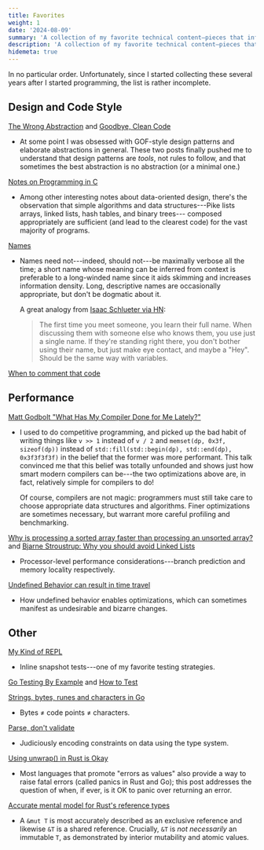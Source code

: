 ```yaml
---
title: Favorites
weight: 1
date: '2024-08-09'
summary: 'A collection of my favorite technical content—pieces that influence the way I think about programming.'
description: 'A collection of my favorite technical content—pieces that influence the way I think about programming.'
hidemeta: true
---
```


In no particular order. Unfortunately, since I started collecting these several years after I started programming,
the list is rather incomplete.

## Design and Code Style

[The Wrong Abstraction][wrong-abstraction] and [Goodbye, Clean Code][goodbye-clean-code]

- At some point I was obsessed with GOF-style design patterns and elaborate abstractions in general.
  These two posts finally pushed me to understand that design patterns are _tools_, not rules to
  follow, and that sometimes the best abstraction is no abstraction (or a minimal one.)

[Notes on Programming in C][pikestyle]

- Among other interesting notes about data-oriented design, there's the observation that simple
  algorithms and data structures---Pike lists arrays, linked lists, hash tables, and binary trees---
  composed appropriately are sufficient (and lead to the clearest code) for the vast majority of
  programs.

[Names][names]

- Names need not---indeed, should not---be maximally verbose all the time; a short name whose
  meaning can be inferred from context is preferable to a long-winded name since it aids skimming
  and increases information density. Long, descriptive names are occasionally appropriate, but don't
  be dogmatic about it.

  A great analogy from [Isaac Schlueter via HN][issacs-hn]:

  > The first time you meet someone, you learn their full name. When discussing them with someone
  > else who knows them, you use just a single name. If they're standing right there, you don't
  > bother using their name, but just make eye contact, and maybe a "Hey". Should be the same way
  > with variables.

[When to comment that code][ddevault-comments]

[wrong-abstraction]: https://sandimetz.com/blog/2016/1/20/the-wrong-abstraction
[goodbye-clean-code]: https://overreacted.io/goodbye-clean-code/
[pikestyle]: http://doc.cat-v.org/bell_labs/pikestyle
[names]: https://research.swtch.com/names
[ddevault-comments]: https://drewdevault.com/2023/03/09/2023-03-09-Comment-or-no-comment.html
[issacs-hn]: https://news.ycombinator.com/item?id=840331

## Performance

[Matt Godbolt "What Has My Compiler Done for Me Lately?"][cppcon-godbolt]

- I used to do competitive programming, and picked up the bad habit of writing things like
  `v >> 1` instead of `v / 2` and `memset(dp, 0x3f, sizeof(dp))` instead of
  `std::fill(std::begin(dp), std::end(dp), 0x3f3f3f3f)` in the belief that the former was more performant.
  This talk convinced me that this belief was totally unfounded and shows just how smart modern compilers
  can be---the two optimizations above are, in fact, relatively simple for compilers to do!

  Of course, compilers are not magic: programmers must still take care to choose appropriate data
  structures and algorithms. Finer optimizations are sometimes necessary, but warrant more careful
  profiling and benchmarking.

[Why is processing a sorted array faster than processing an unsorted array?][so-branch-predictor] and
[Bjarne Stroustrup: Why you should avoid Linked Lists][stroustrup-linked-lists]

- Processor-level performance considerations---branch prediction and memory locality respectively.

[Undefined Behavior can result in time travel][ub-time-travel]

- How undefined behavior enables optimizations, which can sometimes manifest as undesirable and
  bizarre changes.

[cppcon-godbolt]: https://www.youtube.com/watch?v=bSkpMdDe4g4
[so-branch-predictor]: https://stackoverflow.com/questions/11227809/why-is-processing-a-sorted-array-faster-than-processing-an-unsorted-array
[stroustrup-linked-lists]: https://www.youtube.com/watch?v=YQs6IC-vgmo
[ub-time-travel]: https://devblogs.microsoft.com/oldnewthing/20140627-00/?p=633

## Other

[My Kind of REPL][inline-snapshot-tests]

- Inline snapshot tests---one of my favorite testing strategies.

[Go Testing By Example][go-tests] and [How to Test][how-to-test]

[Strings, bytes, runes and characters in Go][go-strings]

- Bytes ≠ code points ≠ characters.

[Parse, don't validate][parse-dont-validate]

- Judiciously encoding constraints on data using the type system.

[Using unwrap() in Rust is Okay][unwrap]

- Most languages that promote "errors as values" also provide a way to raise fatal errors (called
  panics in Rust and Go); this post addresses the question of when, if ever, is it OK to panic over
  returning an error.

[Accurate mental model for Rust's reference types][rust-references]

- A `&mut T` is most accurately described as an exclusive reference and likewise `&T` is a shared
  reference. Crucially, `&T` is _not necessarily_ an immutable `T`, as demonstrated by interior
  mutability and atomic values.

[inline-snapshot-tests]: https://ianthehenry.com/posts/my-kind-of-repl/
[go-tests]: https://research.swtch.com/testing
[how-to-test]: https://matklad.github.io/2021/05/31/how-to-test.html
[go-strings]: https://go.dev/blog/strings
[parse-dont-validate]: https://lexi-lambda.github.io/blog/2019/11/05/parse-don-t-validate/
[unwrap]: https://blog.burntsushi.net/unwrap/
[rust-references]: https://docs.rs/dtolnay/0.0.9/dtolnay/macro._02__reference_types.html
